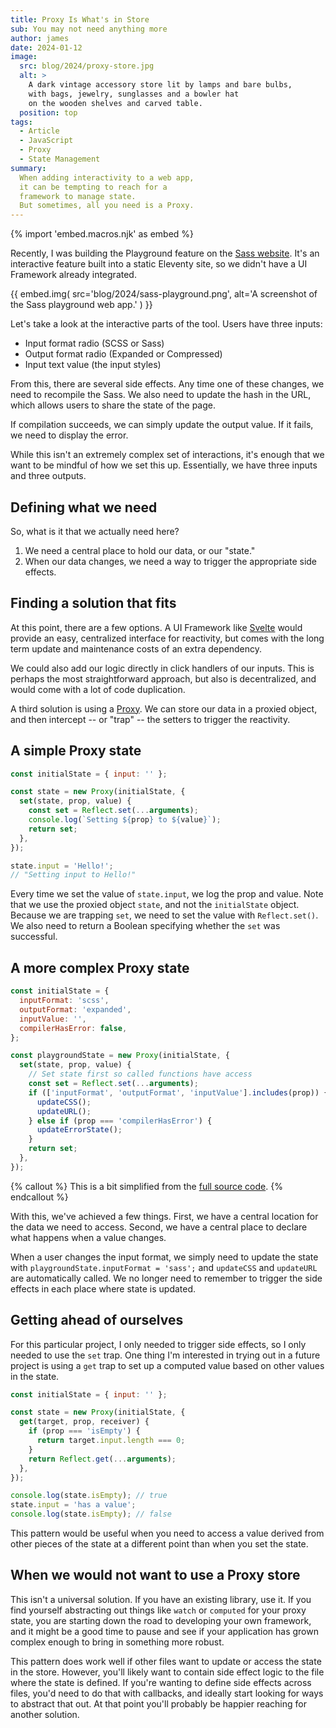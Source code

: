 ```yaml
---
title: Proxy Is What's in Store
sub: You may not need anything more
author: james
date: 2024-01-12
image:
  src: blog/2024/proxy-store.jpg
  alt: >
    A dark vintage accessory store lit by lamps and bare bulbs,
    with bags, jewelry, sunglasses and a bowler hat
    on the wooden shelves and carved table.
  position: top
tags:
  - Article
  - JavaScript
  - Proxy
  - State Management
summary:
  When adding interactivity to a web app,
  it can be tempting to reach for a
  framework to manage state.
  But sometimes, all you need is a Proxy.
---
```


{% import 'embed.macros.njk' as embed %}

Recently, I was building the Playground feature on the [Sass
website](https://sass-lang.com/playground/#eJxdj9FqwjAUhu/zFD9OVgULyhAhvfFV0ubYhiY5JYk4J333xdluZTch5zv5v58cDus6kOoHNj5FiY1AEZ2ythxUS4XExz6Q22XqSJurm/HxOGGrQkszPb3othJCnEk1HRb2HdaxCUS+jOaLYPxyGfEQwPlZovB6BuU1Ns748mZ06iSKt8fSMBbbnxBQs75PV+BdypouHOiXAA37RD5JrLLir3TEwv5Pvqqm9CjmcxRj/tezbFlRq6ZvA1+9Lhu2HCQSO5U456f51plEedQmDlbdJWrLTZ/BwNEkw17iYj5JZ5J4kNhXYvwGtNZ+7g==).
It's an interactive feature built into a static Eleventy site, so we didn't have
a UI Framework already integrated.

{{ embed.img(
  src='blog/2024/sass-playground.png',
  alt='A screenshot of the Sass playground web app.'
) }}

Let's take a look at the interactive parts of the tool. Users have three inputs:

- Input format radio (SCSS or Sass)
- Output format radio (Expanded or Compressed)
- Input text value (the input styles)

From this, there are several side effects. Any time one of these changes, we
need to recompile the Sass. We also need to update the hash in the URL, which
allows users to share the state of the page.

If compilation succeeds, we can simply update the output value. If it fails, we
need to display the error.

While this isn't an extremely complex set of interactions, it's enough that we
want to be mindful of how we set this up. Essentially, we have three inputs and
three outputs.

## Defining what we need

So, what is it that we actually need here?

1. We need a central place to hold our data, or our "state."
2. When our data changes, we need a way to trigger the appropriate side effects.

## Finding a solution that fits

At this point, there are a few options. A UI Framework like
[Svelte](https://svelte.dev/) would provide an easy, centralized interface for
reactivity, but comes with the long term update and maintenance costs of an
extra dependency.

We could also add our logic directly in click handlers of our inputs. This is
perhaps the most straightforward approach, but also is decentralized, and would
come with a lot of code duplication.

A third solution is using a
[Proxy](https://developer.mozilla.org/en-US/docs/Web/JavaScript/Reference/Global_Objects/Proxy).
We can store our data in a proxied object, and then intercept -- or "trap" --
the setters to trigger the reactivity.

## A simple Proxy state

```js
const initialState = { input: '' };

const state = new Proxy(initialState, {
  set(state, prop, value) {
    const set = Reflect.set(...arguments);
    console.log(`Setting ${prop} to ${value}`);
    return set;
  },
});

state.input = 'Hello!';
// "Setting input to Hello!"
```

Every time we set the value of `state.input`, we log the prop and value. Note
that we use the proxied object `state`, and not the `initialState` object.
Because we are trapping `set`, we need to set the value with `Reflect.set()`. We
also need to return a Boolean specifying whether the `set` was successful.

## A more complex Proxy state

```js
const initialState = {
  inputFormat: 'scss',
  outputFormat: 'expanded',
  inputValue: '',
  compilerHasError: false,
};

const playgroundState = new Proxy(initialState, {
  set(state, prop, value) {
    // Set state first so called functions have access
    const set = Reflect.set(...arguments);
    if (['inputFormat', 'outputFormat', 'inputValue'].includes(prop)) {
      updateCSS();
      updateURL();
    } else if (prop === 'compilerHasError') {
      updateErrorState();
    }
    return set;
  },
});
```

{% callout %}
This is a bit simplified from the [full source code](https://github.com/sass/sass-site/blob/main/source/assets/js/playground.ts).
{% endcallout %}

With this, we've achieved a few things. First, we have a central location for
the data we need to access. Second, we have a central place to declare what
happens when a value changes.

When a user changes the input format, we simply need to update the state with
`playgroundState.inputFormat = 'sass';` and `updateCSS` and `updateURL` are
automatically called. We no longer need to remember to trigger the side effects
in each place where state is updated.

## Getting ahead of ourselves

For this particular project, I only needed to trigger side effects, so I only
needed to use the `set` trap. One thing I'm interested in trying out in a future
project is using a `get` trap to set up a computed value based on other values
in the state.

```js
const initialState = { input: '' };

const state = new Proxy(initialState, {
  get(target, prop, receiver) {
    if (prop === 'isEmpty') {
      return target.input.length === 0;
    }
    return Reflect.get(...arguments);
  },
});

console.log(state.isEmpty); // true
state.input = 'has a value';
console.log(state.isEmpty); // false
```

This pattern would be useful when you need to access a value derived from other
pieces of the state at a different point than when you set the state.

## When we would not want to use a Proxy store

This isn't a universal solution. If you have an existing library, use it. If you
find yourself abstracting out things like `watch` or `computed` for your proxy
state, you are starting down the road to developing your own framework, and it
might be a good time to pause and see if your application has grown complex
enough to bring in something more robust.

This pattern does work well if other files want to update or access the state in
the store. However, you'll likely want to contain side effect logic to the file
where the state is defined. If you're wanting to define side effects across
files, you'd need to do that with callbacks, and ideally start looking for ways
to abstract that out. At that point you'll probably be happier reaching for
another solution.
